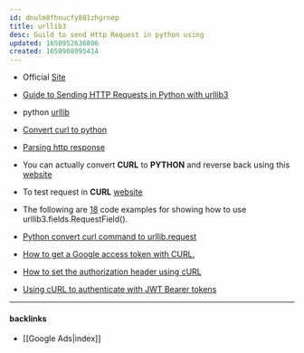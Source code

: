 ```yaml
---
id: dnulm8fhnucfy881zhgrnep
title: urllib3
desc: Guild to send Http Request in python using
updated: 1650952636806
created: 1650908995414
---
```



- Official [Site](https://urllib3.readthedocs.io/en/latest/user-guide.html)

- [Guide to Sending HTTP Requests in Python with urllib3](https://stackabuse.com/guide-to-sending-http-requests-in-python-with-urllib3/)

- python [urllib](https://zetcode.com/python/urllib3/)

- [Convert curl to python](https://reqbin.com/req/python/c-xgafmluu/convert-curl-to-python-requests)

- [Parsing http response](https://stackoverflow.com/questions/23049767/parsing-http-response-in-python) 

- You can actually convert **CURL** to **PYTHON** and reverse back using this [website](http://curlconverter.com)

- To test request in **CURL** [website](https://httpbin.org)


- The following are [18](https://www.programcreek.com/python/example/94544/urllib3.fields.RequestField) code examples for showing how to use urllib3.fields.RequestField(). 


- [Python convert curl command to urllib.request](https://stackoverflow.com/questions/69770377/python-convert-curl-command-to-urllib-request)


- [How to get a Google access token with CURL.](https://www.daimto.com/how-to-get-a-google-access-token-with-curl/)


- [How to set the authorization header using cURL](https://stackoverflow.com/questions/3044315/how-to-set-the-authorization-header-using-curl)


- [Using cURL to authenticate with JWT Bearer tokens](https://nieldw.medium.com/using-curl-to-authenticate-with-jwt-bearer-tokens-55b7fac506bd)


---


#### backlinks
- [[Google Ads|index]]
